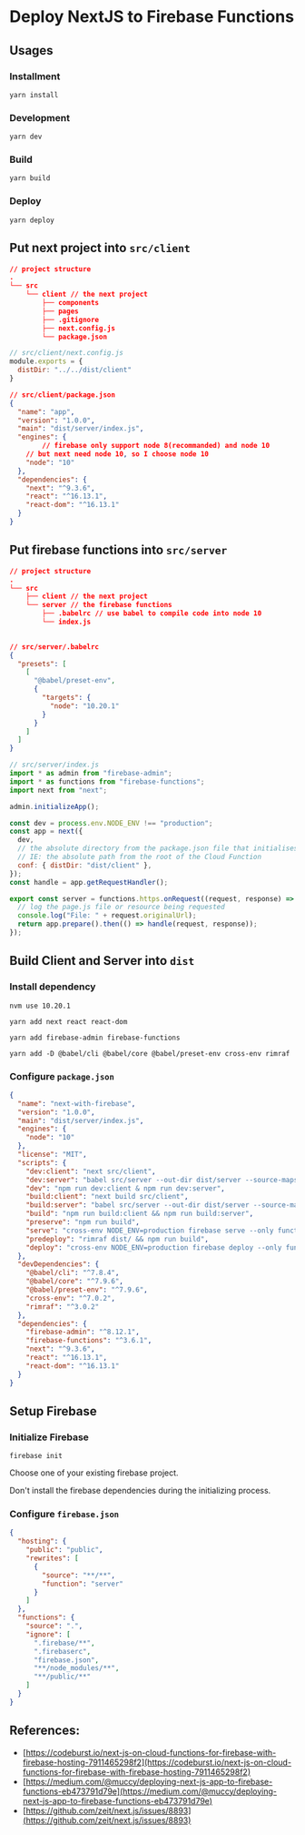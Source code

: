 # Deploy NextJS to Firebase Functions

## Usages

### Installment

`yarn install`

### Development

`yarn dev`

### Build

`yarn build`

### Deploy

`yarn deploy`

## Put next project into `src/client`

```json
// project structure
.
└── src
    └── client // the next project
        ├── components
        ├── pages
        ├── .gitignore
        ├── next.config.js
        └── package.json  
```

```jsx
// src/client/next.config.js
module.exports = {
  distDir: "../../dist/client"
}
```

```json
// src/client/package.json
{
  "name": "app",
  "version": "1.0.0",
  "main": "dist/server/index.js",
  "engines": {
		// firebase only support node 8(recommanded) and node 10 
    // but next need node 10, so I choose node 10
    "node": "10" 
  },
  "dependencies": {
    "next": "^9.3.6",
    "react": "^16.13.1",
    "react-dom": "^16.13.1"
  }
}
```

## Put firebase functions into `src/server`

```json
// project structure
.
└── src
    ├── client // the next project
    └── server // the firebase functions
        ├── .babelrc // use babel to compile code into node 10
        └── index.js
        
```

```json
// src/server/.babelrc
{
  "presets": [
    [
      "@babel/preset-env",
      {
        "targets": {
          "node": "10.20.1"
        }
      }
    ]
  ]
}
```

```jsx
// src/server/index.js
import * as admin from "firebase-admin";
import * as functions from "firebase-functions";
import next from "next";

admin.initializeApp();

const dev = process.env.NODE_ENV !== "production";
const app = next({
  dev,
  // the absolute directory from the package.json file that initialises this module
  // IE: the absolute path from the root of the Cloud Function
  conf: { distDir: "dist/client" },
});
const handle = app.getRequestHandler();

export const server = functions.https.onRequest((request, response) => {
  // log the page.js file or resource being requested
  console.log("File: " + request.originalUrl);
  return app.prepare().then(() => handle(request, response));
});
```

## Build Client and Server into `dist`

### Install dependency

`nvm use 10.20.1`

`yarn add next react react-dom`

`yarn add firebase-admin firebase-functions`

`yarn add -D @babel/cli @babel/core @babel/preset-env cross-env rimraf`

### Configure `package.json`

```json
{
  "name": "next-with-firebase",
  "version": "1.0.0",
  "main": "dist/server/index.js",
  "engines": {
    "node": "10"
  },
  "license": "MIT",
  "scripts": {
    "dev:client": "next src/client",
    "dev:server": "babel src/server --out-dir dist/server --source-maps --watch",
    "dev": "npm run dev:client & npm run dev:server",
    "build:client": "next build src/client",
    "build:server": "babel src/server --out-dir dist/server --source-maps",
    "build": "npm run build:client && npm run build:server",
    "preserve": "npm run build",
    "serve": "cross-env NODE_ENV=production firebase serve --only functions,hosting",
    "predeploy": "rimraf dist/ && npm run build",
    "deploy": "cross-env NODE_ENV=production firebase deploy --only functions,hosting"
  },
  "devDependencies": {
    "@babel/cli": "^7.8.4",
    "@babel/core": "^7.9.6",
    "@babel/preset-env": "^7.9.6",
    "cross-env": "^7.0.2",
    "rimraf": "^3.0.2"
  },
  "dependencies": {
    "firebase-admin": "^8.12.1",
    "firebase-functions": "^3.6.1",
    "next": "^9.3.6",
    "react": "^16.13.1",
    "react-dom": "^16.13.1"
  }
}
```

## Setup Firebase

### Initialize Firebase

`firebase init`

Choose one of your existing firebase project.

Don't install the firebase dependencies during the initializing process.

### Configure `firebase.json`

```json
{
  "hosting": {
    "public": "public",
    "rewrites": [
      {
        "source": "**/**",
        "function": "server"
      }
    ]
  },
  "functions": {
    "source": ".",
    "ignore": [
      ".firebase/**",
      ".firebaserc",
      "firebase.json",
      "**/node_modules/**",
      "**/public/**"
    ]
  }
}
```

## References:

- [https://codeburst.io/next-js-on-cloud-functions-for-firebase-with-firebase-hosting-7911465298f2](https://codeburst.io/next-js-on-cloud-functions-for-firebase-with-firebase-hosting-7911465298f2)
- [https://medium.com/@muccy/deploying-next-js-app-to-firebase-functions-eb473791d79e](https://medium.com/@muccy/deploying-next-js-app-to-firebase-functions-eb473791d79e)
- [https://github.com/zeit/next.js/issues/8893](https://github.com/zeit/next.js/issues/8893)